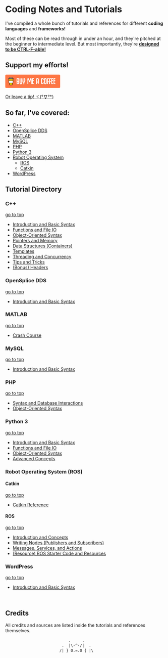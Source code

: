 # Coding Notes and Tutorials

I've compiled a whole bunch of tutorials and references for different **coding languages** and **frameworks!** 



Most of these can be read through in under an hour, and they're pitched at the beginner to intermediate level. But most importantly, they're **<u>designed to be CTRL-F-able!</u>**

  

## Support my efforts!

 [![Yeah! Buy the DRAGON a COFFEE!](./_assets/COFFEE%20BUTTON%20%E3%83%BE(%C2%B0%E2%88%87%C2%B0%5E).png)](https://www.buymeacoffee.com/methylDragon)

[Or leave a tip! ヾ(°∇°*)](https://www.paypal.me/methylDragon)

  

## So far, I've covered: <a name="top"></a>

- [C++](#C++)
- [OpenSplice DDS](#OpenSplice%20DDS)
- [MATLAB](#MATLAB)
- [MySQL](#MySQL)
- [PHP](#PHP)
- [Python 3](#Python%203)
- [Robot Operating System](#Robot%20Operating%20System%20)
  - [ROS](#ROS)
  - [Catkin](#Catkin)
- [WordPress](#WordPress)

  

## Tutorial Directory

### C++ <a name="C++"></a>

[go to top](#top)

- [Introduction and Basic Syntax](./C++/01%20C++%20-%20Introduction.md)
- [Functions and File IO](./C++/02%20C++%20-%20Functions%20and%20File%20IO.md)
- [Object-Oriented Syntax](./C++/03%20C++%20-%20Object-Oriented%20Syntax.md)
- [Pointers and Memory](./C++/04%20C++%20-%20Pointers%20and%20Memory.md)
- [Data Structures (Containers)](./C++/05%20C++%20-%20Data%20Structures%20(Containers).md)
- [Templates](./C++/06%20C++%20-%20Templates.md)
- [Threading and Concurrency](./C++/07%20C++%20-%20Threading%20and%20Concurrency.md)
- [Tips and Tricks](./C++/08%20C++%20-%20Tips%20and%20Tricks.md)
- [(Bonus) Headers](./C++/Bonus%20Notes/BONUS%20C++%20-%20Headers.md)



### OpenSplice DDS <a name="OpenSplice DDS"></a>

[go to top](#top)

- [Introduction and Basic Syntax](./DDS/OpenSplice%20DDS%20(C++%20API)/01%20DDS%20-%20Introduction.md)



### MATLAB <a name="MATLAB"></a>

[go to top](#top)

- [Crash Course](./MATLAB/MATLAB%20Crash%20Course.md)



### MySQL <a name="MySQL"></a>

[go to top](#top)

- [Introduction and Basic Syntax](./MySQL/01%20MySQL%20-%20Introduction.md)



### PHP <a name="PHP"></a>

[go to top](#top)

- [Syntax and Database Interactions](./PHP/01%20PHP%20-%20Syntax%20and%20DB%20Interactions.md)
- [Object-Oriented Syntax](./PHP/02%20PHP%20-%20Object-Oriented%20Syntax.md)



### Python 3 <a name="Python 3"></a>

[go to top](#top)

- [Introduction and Basic Syntax](./Python%203/01%20Python%203%20-%20Introduction.md)
- [Functions and File IO](./Python%203/02%20Python%203%20-%20Functions%20and%20File%20IO.md)
- [Object-Oriented Syntax](./Python%203/03%20Python%203%20-%20Object-Oriented%20Syntax.md)
- [Advanced Concepts](./Python%203/04%20Python%203%20-%20Advanced%20Concepts.md)



### Robot Operating System (ROS) <a name="Robot Operating System"></a>

#### **Catkin** <a name="Catkin"></a>

[go to top](#top)

- [Catkin Reference](./Robot%20Operating%20System%20(ROS)/Catkin/01%20Catkin%20Reference.md)

#### **ROS** <a name="ROS"></a>

[go to top](#top)

- [Introduction and Concepts](./Robot%20Operating%20System%20(ROS)/ROS/01%20ROS%20-%20Introduction.md)
- [Writing Nodes (Publishers and Subscribers)](./Robot%20Operating%20System%20(ROS)/ROS/02%20ROS%20-%20Writing%20Nodes%20(Pub-Sub).md)
- [Messages, Services, and Actions](./Robot%20Operating%20System%20(ROS)/ROS/03%20ROS%20-%20Messages,%20Services,%20and%20Actions.md)
- [(Resource) ROS Starter Code and Resources](./Robot%20Operating%20System%20(ROS)/ROS/Starter%20Code%20and%20Resources)



### WordPress <a name="WordPress"></a>

[go to top](#top)

- [Introduction and Basic Syntax](./WordPress/01%20WordPress%20-%20Introduction.md)

​    

## Credits

All credits and sources are listed inside the tutorials and references themselves.



```
                            .     .
                         .  |\-^-/|  .    
                        /| } O.=.O { |\
```
